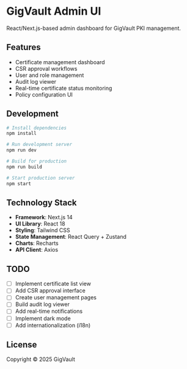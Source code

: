 # GigVault Admin UI

React/Next.js-based admin dashboard for GigVault PKI management.

## Features

- Certificate management dashboard
- CSR approval workflows
- User and role management
- Audit log viewer
- Real-time certificate status monitoring
- Policy configuration UI

## Development

```bash
# Install dependencies
npm install

# Run development server
npm run dev

# Build for production
npm run build

# Start production server
npm start
```

## Technology Stack

- **Framework**: Next.js 14
- **UI Library**: React 18
- **Styling**: Tailwind CSS
- **State Management**: React Query + Zustand
- **Charts**: Recharts
- **API Client**: Axios

## TODO

- [ ] Implement certificate list view
- [ ] Add CSR approval interface
- [ ] Create user management pages
- [ ] Build audit log viewer
- [ ] Add real-time notifications
- [ ] Implement dark mode
- [ ] Add internationalization (i18n)

## License

Copyright © 2025 GigVault

